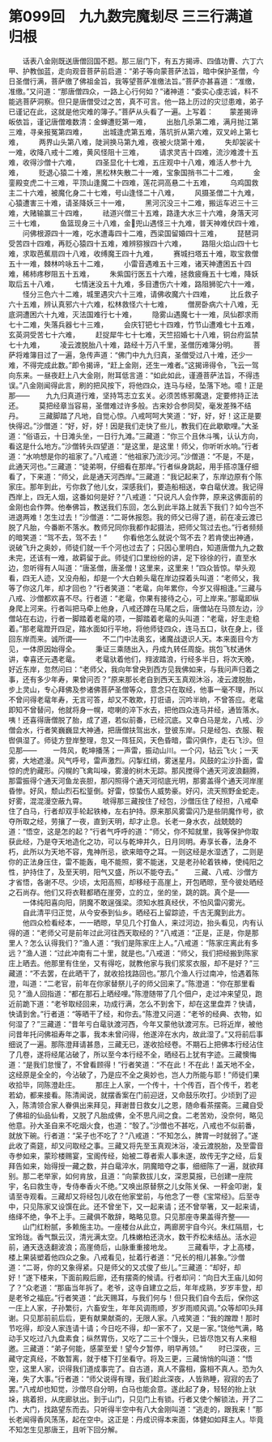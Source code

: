 # 第099回　九九数完魔刬尽 三三行满道归根

　　话表八金刚既送唐僧回国不题。那三层门下，有五方揭谛、四值功曹、六丁六甲、护教伽蓝，走向观音菩萨前启道：“弟子等向蒙菩萨法旨，暗中保护圣僧，今日圣僧行满，菩萨缴了佛祖金旨，我等望菩萨准缴法旨。”菩萨亦甚喜道：“准缴，准缴。”又问道：“那唐僧四众，一路上心行何如？”诸神道：“委实心虔志诚，料不能逃菩萨洞察。但只是唐僧受过之苦，真不可言。他一路上历过的灾愆患难，弟子已谨记在此，这就是他灾难的簿子。”菩萨从头看了一遍。上写着：
　　蒙差揭谛皈依旨，谨记唐僧难数清：金蝉遭贬第一难，
　　出胎几杀第二难，满月抛江第三难，寻亲报冤第四难，
　　出城逢虎第五难，落坑折从第六难，双叉岭上第七难，
　　两界山头第八难，陡涧换马第九难，夜被火烧第十难，
　　失却袈裟十一难，收降八戒十二难，黄风怪阻十三难，
　　请求灵吉十四难，流沙难渡十五难，收得沙僧十六难，
　　四圣显化十七难，五庄观中十八难，难活人参十九难，
　　贬退心猿二十难，黑松林失散二十一难，宝象国捎书二十二难，
　　金銮殿变虎二十三难，平顶山逢魔二十四难，莲花洞高悬二十五难，
　　乌鸡国救主二十六难，被魔化身二十七难，号山逢怪二十八难，
　　风摄圣僧二十九难，心猿遭害三十难，请圣降妖三十一难，
　　黑河沉没三十二难，搬运车迟三十三难，大赌输赢三十四难，
　　祛道兴僧三十五难，路逢大水三十六难，身落天河三十七难，
　　鱼篮现身三十八难，金兜山遇怪三十九难，普天神难伏四十难，
　　问佛根源四十一难，吃水遭毒四十二难，西梁国留婚四十三难，
　　琵琶洞受苦四十四难，再贬心猿四十五难，难辨猕猴四十六难，
　　路阻火焰山四十七难，求取芭蕉扇四十八难，收缚魔王四十九难，
　　赛城扫塔五十难，取宝救僧五十一难，棘林吟咏五十二难，
　　小雷音遇难五十三难，诸天神遭困五十四难，稀柿疼秽阻五十五难，
　　朱紫国行医五十六难，拯救疲癃五十七难，降妖取后五十八难，
　　七情迷没五十九难，多目遭伤六十难，路阻狮驼六十一难，
　　怪分三色六十二难，城里遇灾六十三难，请佛收魔六十四难，
　　比丘救子六十五难，辨认真邪六十六难，松林救怪六十七难，
　　僧房卧病六十八难，无底洞遭困六十九难，灭法国难行七十难，
　　隐雾山遇魔七十一难，凤仙郡求雨七十二难，失落兵器七十三难，
　　会庆钉钯七十四难，竹节山遭难七十五难，玄英洞受苦七十六难，
　　赶捉犀牛七十七难，天竺招婚七十八难，铜台府监禁七十九难，
　　凌云渡脱胎八十难，路经十万八千里，圣僧历难簿分明。
　　菩萨将难簿目过了一遍，急传声道：“佛门中九九归真，圣僧受过八十难，还少一难，不得完成此数。”即令揭谛，“赶上金刚，还生一难者。”这揭谛得令，飞云一驾向东来。一昼夜赶上八大金刚，附耳低言道：“如此如此，谨遵菩萨法旨，不得违误。”八金刚闻得此言，刷的把风按下，将他四众，连马与经，坠落下地。噫！正是那——
　　九九归真道行难，坚持笃志立玄关。必须苦练邪魔退，定要修持正法还。
　　莫把经章当容易，圣僧难过许多般。古来妙合参同契，毫发差殊不结丹。
　　三藏脚踏了凡地，自觉心惊。八戒呵呵大笑道：“好，好，好！这正是要快得迟。”沙僧道：“好，好，好！因是我们走快了些儿，教我们在此歇歇哩。”大圣道：“俗语云，十日滩头坐，一日行九滩。”三藏道：“你三个且休斗嘴，认认方向，看这是什么地方。”沙僧转头四望道：“是这里，是这里！师父，你听听水响。”行者道：“水响想是你的祖家了。”八戒道：“他祖家乃流沙河。”沙僧道：“不是，不是，此通天河也。”三藏道：“徒弟啊，仔细看在那岸。”行者纵身跳起，用手搭凉篷仔细看了，下来道：“师父，此是通天河西岸。”三藏道：“我记起来了，东岸边原有个陈家庄。那年到此，亏你救了他儿女，深感我们，要造船相送，幸白鼋伏渡。我记得西岸上，四无人烟，这番如何是好？”八戒道：“只说凡人会作弊，原来这佛面前的金刚也会作弊。他奉佛旨，教送我们东回，怎么到此半路上就丢下我们？如今岂不进退两难！怎生过去！”沙僧道：“二哥休报怨。我的师父已得了道，前在凌云渡已脱了凡胎，今番断不落水。教师兄同你我都作起摄法，把师父驾过去也。”行者频频的暗笑道：“驾不去，驾不去！”
　　你看他怎么就说个驾不去？若肯使出神通，说破飞升之奥妙，师徒们就一千个河也过去了；只因心里明白，知道唐僧九九之数未完，还该有一难，故羁留于此。师徒们口里纷纷的讲，足下徐徐的行，直至水边，忽听得有人叫道：“唐圣僧，唐圣僧！这里来，这里来！”四众皆惊。举头观看，四无人迹，又没舟船，却是一个大白赖头鼋在岸边探着头叫道：“老师父，我等了你这几年，却才回也？”行者笑道：“老鼋，向年累你，今岁又得相逢。”三藏与八戒、沙僧都欢喜不尽。行者道：“老鼋，你果有接待之心，可上岸来。”那鼋即纵身爬上河来。行者叫把马牵上他身，八戒还蹲在马尾之后，唐僧站在马颈左边，沙僧站在右边，行者一脚踏着老鼋的项，一脚踏着老鼋的头叫道：“老鼋，好生走稳着。”那老鼋蹬开四足，踏水面如行平地，将他师徒四众，连马五口，驮在身上，径回东岸而来。诚所谓——
　　不二门中法奥玄，诸魔战退识人天。本来面目今方见，一体原因始得全。
　　秉证三乘随出入，丹成九转任周旋。挑包飞杖通休讲，幸喜还元遇老鼋。
　　老鼋驮着他们，翙波踏浪，行经多半日，将次天晚，好近东岸，忽然问曰：“老师父，我向年曾央到西方见我佛如来，与我问声归着之事，还有多少年寿，果曾问否？”原来那长老自到西天玉真观沐浴，凌云渡脱胎，步上灵山，专心拜佛及参诸佛菩萨圣僧等众，意念只在取经，他事一毫不理，所以不曾问得老鼋年寿，无言可答，却又不敢欺，打诳语，沉吟半晌，不曾答应。老鼋即知不曾替问，他就将身一幌，唿喇的淬下水去，把他四众连马并经，通皆落水。咦！还喜得唐僧脱了胎，成了道，若似前番，已经沉底。又幸白马是龙，八戒、沙僧会水，行者笑巍巍显大神通，把唐僧扶驾出水，登彼东岸。只是经包、衣服、鞍辔俱湿了。师徒方登岸整理，忽又一阵狂风，天色昏暗，雷闪俱作，走石飞沙。但见那——
　　一阵风，乾坤播荡；一声雷，振动山川。一个闪，钻云飞火；一天雾，大地遮漫。风气呼号，雷声激烈。闪掣红绡，雾迷星月。风鼓的尘沙扑面，雷惊的虎豹藏形。闪幌的飞禽叫噪，雾漫的树木无踪。那风搅得个通天河波浪翻腾，那雷振得个通天河鱼龙丧胆，那闪照得个通天河彻底光明，那雾盖得个通天河岸崖昏惨。好风，颓山烈石松篁倒。好雷，惊蛰伤人威势豪。好闪，流天照野金蛇走。好雾，混混漫空蔽九霄。
　　唬得那三藏按住了经包，沙僧压住了经担，八戒牵住了白马，行者却双手轮起铁棒，左右护持。原来那风雾雷闪乃是些阴魔作号，欲夺所取之经，劳攘了一夜，直到天明，却才止息。长老一身水衣，战兢兢的道：“悟空，这是怎的起？”行者气呼呼的道：“师父，你不知就里，我等保护你取获此经，乃是夺天地造化之功，可以与乾坤并久，日月同明。寿享长春，法身不朽，此所以为天地不容，鬼神所忌，欲来暗夺之耳。一则这经是水湿透了，二则是你的正法身压住，雷不能轰，电不能照，雾不能迷，又是老孙轮着铁棒，使纯阳之性，护持住了，及至天明，阳气又盛，所以不能夺去。”
　　三藏、八戒、沙僧方才省悟，各谢不尽。少顷，太阳高照，却移经于高崖上，开包晒晾，至今彼处晒经之石尚存。他们又将衣鞋都晒在崖旁，立的立，坐的坐，跳的跳。真个是——
　　一体纯阳喜向阳，阴魔不敢逞强梁。须知水胜真经伏，不怕风雷闪雾光。
　　自此清平归正觉，从今安泰到仙乡。晒经石上留踪迹，千古无魔到此方。
　　他四众检看经本，一一晒晾，早见几个打鱼人，来过河边，抬头看见，内有认得的道：“老师父可是前年过此河往西天取经的？”八戒道：“正是，正是，你是那里人？怎么认得我们？”渔人道：“我们是陈家庄上人。”八戒道：“陈家庄离此有多远？”渔人道：“过此冲南有二十里，就是也。”八戒道：“师父，我们把经搬到陈家庄上晒去。他那里有住坐，又有得吃，就教他家与我们浆浆衣服，却不是好？”三藏道：“不去罢，在此晒干了，就收拾找路回也。”那几个渔人行过南冲，恰遇着陈澄，叫道：“二老官，前年在你家替祭儿子的师父回来了。”陈澄道：“你在那里看见？”渔人回指道：“都在那石上晒经哩。”陈澄随带了几个佃户，走过冲来望见，跑近前跪下道：“老爷取经回来，功成行满，怎么不到舍下，却在这里盘弄？快请，快请到舍。”行者道：“等晒干了经，和你去。”陈澄又问道：“老爷的经典、衣物，如何湿了？”三藏道：“昔年亏白鼋驮渡河西，今年又蒙他驮渡河东。已将近岸，被他问昔年托问佛祖寿年之事，我本未曾问得，他遂淬在水内，故此湿了。”又将前后事细说了一遍。那陈澄拜请甚恳，三藏无已，遂收拾经卷。不期石上把佛本行经沾住了几卷，遂将经尾沾破了，所以至今本行经不全，晒经石上犹有字迹。三藏懊悔道：“是我们怠慢了，不曾看顾得！”行者笑道：“不在此！不在此！盖天地不全，这经原是全全的，今沾破了，乃是应不全之奥妙也，岂人力所能与耶！”师徒们果收拾毕，同陈澄赴庄。
　　那庄上人家，一个传十，十个传百，百个传千，若老若幼，都来接看。陈清闻说，就摆香案在门前迎迓，又命鼓乐吹打。少顷到了迎入，陈清领合家人眷俱出来拜见，拜谢昔日救女儿之恩，随命看茶摆斋。三藏自受了佛祖的仙品仙肴，又脱了凡胎成佛，全不思凡间之食。二老苦劝，没奈何，略见他意。孙大圣自来不吃烟火食，也道：“彀了。”沙僧也不甚吃，八戒也不似前番，就放下碗。行者道：“呆子也不吃了？”八戒道：“不知怎么，脾胃一时就弱了。”遂此收了斋筵，却又问取经之事。三藏又将先至玉真观沐浴，凌云渡脱胎，及至雷音寺参如来，蒙珍楼赐宴，宝阁传经，始被二尊者索人事未遂，故传无字之经，后复拜告如来，始得授一藏之数，并白鼋淬水，阴魔暗夺之事，细细陈了一遍，就欲拜别。那二老举家，如何肯放，且道：“向蒙救拔儿女，深恩莫报，已创建一座院宇，名曰救生寺，专侍奉香火不绝。”又唤出原替祭之儿女陈关保、一秤金叩谢，复请至寺观看。三藏却又将经包儿收在他家堂前，与他念了一卷《宝常经》。后至寺中，只见陈家又设馔在此。还不曾坐下，又一起来请；还不曾举箸，又一起来请，络绎不绝，争不上手。三藏俱不敢辞，略略见意。只见那座寺果盖得齐整——
　　山门红粉腻，多赖施主功。一座楼台从此立，两廊房宇自今兴。朱红隔扇，七宝玲珑。香气飘云汉，清光满太空。几株嫩柏还浇水，数干乔松未结丛。活水迎前，通天迭迭翻波浪；高崖倚后，山脉重重接地龙。
　　三藏看毕，才上高楼，楼上果装塑着他四众之象。八戒看见，扯着行者道：“兄长的相儿甚象。”沙僧道：“二哥，你的又象得紧。只是师父的又忒俊了些儿。”三藏道：“却好，却好！”遂下楼来，下面前殿后廊，还有摆斋的候请。行者却问：“向日大王庙儿如何了？”众老道：“那庙当年拆了。老爷，这寺自建立之后，年年成熟，岁岁丰登，却是老爷之福庇。”行者笑道：“此天赐耳，与我们何与！但只我们自今去后，保你这一庄上人家，子孙繁衍，六畜安生，年年风调雨顺，岁岁雨顺风调。”众等却叩头拜谢。只见那前前后后，更有献果献斋的，无限人家。八戒笑道：“我的蹭蹬！那时节吃得，却没人家连请十请；今日吃不得，却一家不了，又是一家。”饶他气满，略动手又吃过八九盘素食；纵然胃伤，又吃了二三十个馒头，已皆尽饱又有人来相邀。三藏道：“弟子何能，感蒙至爱！望今夕暂停，明早再领。”
　　时已深夜，三藏守定真经，不敢暂离，就于楼下打坐看守。将及三更，三藏悄悄的叫道：“悟空，这里人家，识得我们道成事完了。自古道，真人不露相，露相不真人。恐为久淹，失了大事。”行者道：“师父说得有理，我们趁此深夜，人皆熟睡，寂寂的去了罢。”八戒却也知觉，沙僧尽自分明，白马也能会意。遂此起了身，轻轻的抬上驮垛，挑着担，从庑廊驮出。到于山门，只见门上有锁。行者又使个解锁法，开了二门、大门，找路望东而去。只听得半空中有八大金刚叫道：“逃走的，跟我来！”那长老闻得香风荡荡，起在空中。这正是：丹成识得本来面，体健如如拜主人。毕竟不知怎生见那唐王，且听下回分解。
